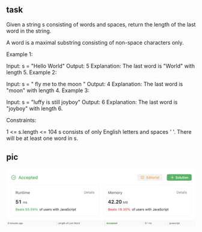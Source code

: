 ## task
Given a string s consisting of words and spaces, return the length of the last word in the string.

A word is a maximal 
substring
 consisting of non-space characters only.

 

Example 1:

Input: s = "Hello World"
Output: 5
Explanation: The last word is "World" with length 5.
Example 2:

Input: s = "   fly me   to   the moon  "
Output: 4
Explanation: The last word is "moon" with length 4.
Example 3:

Input: s = "luffy is still joyboy"
Output: 6
Explanation: The last word is "joyboy" with length 6.
 

Constraints:

1 <= s.length <= 104
s consists of only English letters and spaces ' '.
There will be at least one word in s.

## pic
![x](https://github.com/AV-Loginova/LeetCode/blob/easy/easy/LengthOfLastWord/image.png?raw=true)
![s](https://github.com/AV-Loginova/LeetCode/blob/easy/easy/LengthOfLastWord/table.png?raw=true)
